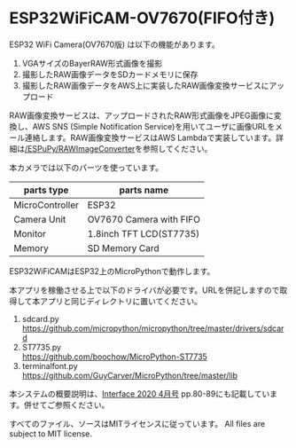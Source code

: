 # ESP32WiFiCAM-OV7670(FIFO付き)

ESP32 WiFi Camera(OV7670版) は以下の機能があります。

1. VGAサイズのBayerRAW形式画像を撮影 
1. 撮影したRAW画像データをSDカードメモリに保存
1. 撮影したRAW画像データをAWS上に実装したRAW画像変換サービスにアップロード

RAW画像変換サービスは、アップロードされたRAW形式画像をJPEG画像に変換し、AWS SNS (Simple Notification Service)を用いてユーザに画像URLをメール連絡します。RAW画像変換サービスはAWS Lambdaで実装しています。詳細は[/ESPuPy/RAWImageConverter](/ESPuPy/RAWImageConverter)を参照してください。

本カメラでは以下のパーツを使っています。

|parts type|parts name|
----|---- 
|MicroController|ESP32|
|Camera Unit|OV7670 Camera with FIFO|
|Monitor|1.8inch TFT LCD(ST7735)|
|Memory|SD Memory Card|

ESP32WiFiCAMはESP32上のMicroPythonで動作します。

本アプリを稼働させる上で以下のドライバが必要です。URLを併記しますので取得して本アプリと同じディレクトリに置いてください。

1. sdcard.py<br>https://github.com/micropython/micropython/tree/master/drivers/sdcard
1. ST7735.py<br>https://github.com/boochow/MicroPython-ST7735
1. terminalfont.py<br>https://github.com/GuyCarver/MicroPython/tree/master/lib

本システムの概要説明は、[Interface 2020 4月号](https://interface.cqpub.co.jp/magazine/202004/) pp.80-89にも記載しています。併せてご参照ください。

すべてのファイル、ソースはMITライセンスに従っています。 All files are subject to MIT license.
